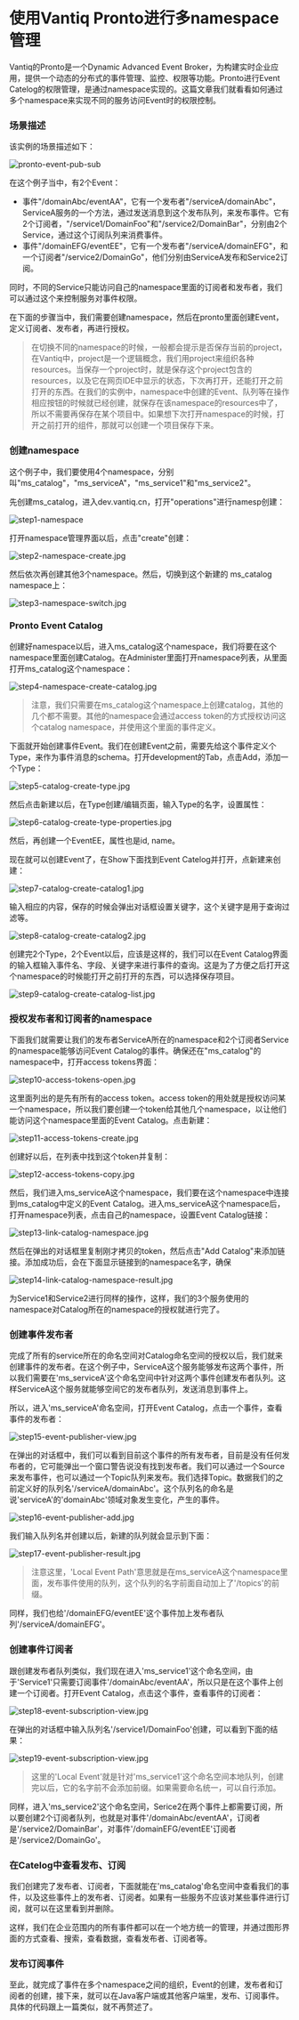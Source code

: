 # 使用Vantiq Pronto进行多namespace管理

Vantiq的Pronto是一个Dynamic Advanced Event Broker​，为构建实时企业应用，提供一个动态的分布式的事件管理、监控、权限等功能。Pronto进行Event Catelog的权限管理，是通过namespace实现的。这篇文章我们就看看如何通过多个namespace来实现不同的服务访问Event时的权限控制。

### 场景描述
该实例的场景描述如下：

![pronto-event-pub-sub](3_vantiq_pronto_tutorial_multi_ns/pronto-event-pub-sub.jpg?raw=true "Printo-Event_Pub_Sub")

在这个例子当中，有2个Event：
 * 事件"/domainAbc/eventAA"，它有一个发布者"/serviceA/domainAbc"，ServiceA服务的一个方法，通过发送消息到这个发布队列，来发布事件。它有2个订阅者，"/service1/DomainFoo"和"/service2/DomainBar"，分别由2个Service，通过这个订阅队列来消费事件。
 * 事件"/domainEFG/eventEE"，它有一个发布者"/serviceA/domainEFG"，和一个订阅者"/service2/DomainGo"，他们分别由ServiceA发布和Service2订阅。

同时，不同的Service只能访问自己的namespace里面的订阅者和发布者，我们可以通过这个来控制服务对事件权限。

在下面的步骤当中，我们需要创建namespace，然后在pronto里面创建Event，定义订阅者、发布者，再进行授权。

>在切换不同的namespace的时候，一般都会提示是否保存当前的project，在Vantiq中，project是一个逻辑概念，我们用project来组织各种resources。当保存一个project时，就是保存这个project包含的resources，以及它在网页IDE中显示的状态，下次再打开，还能打开之前打开的东西。在我们的实例中，namespace中创建的Event、队列等在操作相应按钮的时候就已经创建，就保存在该namespace的resources中了，所以不需要再保存在某个项目中。如果想下次打开namespace的时候，打开之前打开的组件，那就可以创建一个项目保存下来。

### 创建namespace

这个例子中，我们要使用4个namespace，分别叫"ms_catalog"，"ms_serviceA"，"ms_service1"和"ms_service2"。

先创建ms_catalog，进入dev.vantiq.cn，打开"operations"进行namesp创建：

![step1-namespace](3_vantiq_pronto_tutorial_multi_ns/step1-namespace.jpg?raw=true "namespace")

打开namespace管理界面以后，点击"create"创建：

![step2-namespace-create.jpg](3_vantiq_pronto_tutorial_multi_ns/step2-namespace-create.jpg?raw=true "create namespace")

然后依次再创建其他3个namespace。然后，切换到这个新建的 ms_catalog namespace上：

![step3-namespace-switch.jpg](3_vantiq_pronto_tutorial_multi_ns/step3-namespace-switch.jpg?raw=true "switch to catalog namespace")

### Pronto Event Catalog

创建好namespace以后，进入ms_catalog这个namespace，我们将要在这个namespace里面创建Catalog。在Administer里面打开namespace列表，从里面打开ms_catalog这个namespace：

![step4-namespace-create-catalog.jpg](3_vantiq_pronto_tutorial_multi_ns/step4-namespace-create-catalog.jpg?raw=true "Create catalog")

>注意，我们只需要在ms_catalog这个namespace上创建catalog，其他的几个都不需要。其他的namespace会通过access token的方式授权访问这个catalog namespace，并使用这个里面的事件定义。

下面就开始创建事件Event。我们在创建Event之前，需要先给这个事件定义个Type，来作为事件消息的schema。打开development的Tab，点击Add，添加一个Type：

![step5-catalog-create-type.jpg](3_vantiq_pronto_tutorial_multi_ns/step5-catalog-create-type.jpg?raw=true "Create Type")

然后点击新建以后，在Type创建/编辑页面，输入Type的名字，设置属性：

![step6-catalog-create-type-properties.jpg](3_vantiq_pronto_tutorial_multi_ns/step6-catalog-create-type-properties.jpg?raw=true "Create Type 2")

然后，再创建一个EventEE，属性也是id, name。

现在就可以创建Event了，在Show下面找到Event Catelog并打开，点新建来创建：

![step7-catalog-create-catalog1.jpg](3_vantiq_pronto_tutorial_multi_ns/step7-catalog-create-catalog1.jpg?raw=true "Create Type 2")


输入相应的内容，保存的时候会弹出对话框设置关键字，这个关键字是用于查询过滤等。

![step8-catalog-create-catalog2.jpg](3_vantiq_pronto_tutorial_multi_ns/step8-catalog-create-catalog2.jpg?raw=true "Create Catelog")

创建完2个Type，2个Event以后，应该是这样的，我们可以在Event Catalog界面的输入框输入事件名、字段、关键字来进行事件的查询。这是为了方便之后打开这个namespace的时候能打开之前打开的东西，可以选择保存项目。

![step9-catalog-create-catalog-list.jpg](3_vantiq_pronto_tutorial_multi_ns/step9-catalog-create-catalog-list.jpg?raw=true "Catelog List")



### 授权发布者和订阅者的namespace
下面我们就需要让我们的发布者ServiceA所在的namespace和2个订阅者Service的namespace能够访问Event Catalog的事件。确保还在"ms_catalog"的namespace中，打开access tokens界面：

![step10-access-tokens-open.jpg](3_vantiq_pronto_tutorial_multi_ns/step10-access-tokens-open.jpg?raw=true "Open Access Tokens")

这里面列出的是先有所有的access token。access token的用处就是授权访问某一个namespace，所以我们要创建一个token给其他几个namespace，以让他们能访问这个namespace里面的Event Catalog。点击新建：

![step11-access-tokens-create.jpg](3_vantiq_pronto_tutorial_multi_ns/step11-access-tokens-create.jpg?raw=true "Create Access Token")

创建好以后，在列表中找到这个token并复制：

![step12-access-tokens-copy.jpg](3_vantiq_pronto_tutorial_multi_ns/step12-access-tokens-copy.jpg?raw=true "Copy Access Token")

然后，我们进入ms_serviceA这个namespace，我们要在这个namespace中连接到ms_catalog中定义的Event Catalog。进入ms_serviceA这个namespace后，打开namespace列表，点击自己的namespace，设置Event Catalog链接：

![step13-link-catalog-namespace.jpg](3_vantiq_pronto_tutorial_multi_ns/step13-link-catalog-namespace.jpg?raw=true "Link Event Catalog")

然后在弹出的对话框里复制刚才拷贝的token，然后点击"Add Catalog"来添加链接。添加成功后，会在下面显示链接到的namespace名字，确保

![step14-link-catalog-namespace-result.jpg](3_vantiq_pronto_tutorial_multi_ns/step14-link-catalog-namespace-result.jpg?raw=true "Link Event Catalog Result")

为Service1和Service2进行同样的操作，这样，我们的3个服务使用的namespace对Catalog所在的namespace的授权就进行完了。

### 创建事件发布者
完成了所有的service所在的命名空间对Catalog命名空间的授权以后，我们就来创建事件的发布者。在这个例子中，ServiceA这个服务能够发布这两个事件，所以我们需要在'ms_serviceA'这个命名空间中针对这两个事件创建发布者队列。这样ServiceA这个服务就能够空间它的发布者队列，发送消息到事件上。

所以，进入'ms_serviceA'命名空间，打开Event Catalog，点击一个事件，查看事件的发布者：

![step15-event-publisher-view.jpg](3_vantiq_pronto_tutorial_multi_ns/step15-event-publisher-view.jpg?raw=true "Event Publisher View")

在弹出的对话框中，我们可以看到目前这个事件的所有发布者，目前是没有任何发布者的，它可能弹出一个窗口警告说没有找到发布者。我们可以通过一个Source来发布事件，也可以通过一个Topic队列来发布。我们选择Topic。数据我们的之前定义好的队列名'/serviceA/domainAbc'。这个队列名的命名是说'serviceA'的'domainAbc'领域对象发生变化，产生的事件。

![step16-event-publisher-add.jpg](3_vantiq_pronto_tutorial_multi_ns/step16-event-publisher-add.jpg?raw=true "Event Publisher View")

我们输入队列名并创建以后，新建的队列就会显示到下面：

![step17-event-publisher-result.jpg](3_vantiq_pronto_tutorial_multi_ns/step17-event-publisher-result.jpg?raw=true "Event Publisher <rp></rp>esult")

>注意这里，'Local Event Path'意思就是在ms_serviceA这个namespace里面，发布事件使用的队列，这个队列的名字前面自动加上了'/topics'的前缀。

同样，我们也给'/domainEFG/eventEE'这个事件加上发布者队列'/serviceA/domainEFG'。

### 创建事件订阅者
跟创建发布者队列类似，我们现在进入'ms_service1'这个命名空间，由于'Service1'只需要订阅事件'/domainAbc/eventAA'，所以只是在这个事件上创建一个订阅者。打开Event Catalog，点击这个事件，查看事件的订阅者：

![step18-event-subscription-view.jpg](3_vantiq_pronto_tutorial_multi_ns/step18-event-subscription-view.jpg?raw=true "Event Publisher <rp></rp>esult")

在弹出的对话框中输入队列名'/service1/DomainFoo'创建，可以看到下面的结果：

![step19-event-subscription-view.jpg](3_vantiq_pronto_tutorial_multi_ns/step19-event-subscription-view.jpg?raw=true "Event Publisher <rp></rp>esult")

>这里的'Local Event'就是针对'ms_service1'这个命名空间本地队列，创建完以后，它的名字前不会添加前缀。如果需要命名统一，可以自行添加。

同样，进入'ms_service2'这个命名空间，Serice2在两个事件上都需要订阅，所以要创建2个订阅者队列，也就是对事件'/domainAbc/eventAA'，订阅者是'/service2/DomainBar'，对事件'/domainEFG/eventEE'订阅者是'/service2/DomainGo'。

### 在Catelog中查看发布、订阅
我们创建完了发布者、订阅者，下面就能在'ms_catalog'命名空间中查看我们的事件，以及这些事件上的发布者、订阅者。如果有一些服务不应该对某些事件进行订阅，就可以在这里看到并删除。

这样，我们在企业范围内的所有事件都可以在一个地方统一的管理，并通过图形界面的方式查看、搜索，查看数据，查看发布者、订阅者等。

### 发布订阅事件
至此，就完成了事件在多个namespace之间的组织，Event的创建，发布者和订阅者的创建，接下来，就可以在Java客户端或其他客户端里，发布、订阅事件。具体的代码跟上一篇类似，就不再赘述了。
